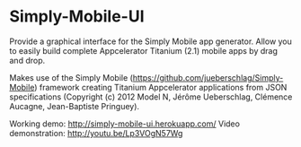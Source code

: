 Simply-Mobile-UI
================

Provide a graphical interface for the Simply Mobile app generator. Allow you to easily build complete Appcelerator Titanium (2.1) mobile apps by drag and drop.

Makes use of the Simply Mobile (https://github.com/jueberschlag/Simply-Mobile) framework creating Titanium Appcelerator applications from JSON specifications (Copyright (c) 2012 Model N, Jérôme Ueberschlag, Clémence Aucagne, Jean-Baptiste Pringuey).

Working demo: http://simply-mobile-ui.herokuapp.com/
Video demonstration: http://youtu.be/Lp3VOgN57Wg
